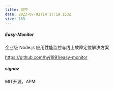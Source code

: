 ```yaml
---
title: 监控
date: 2023-07-02T14:17:19.153Z
size: 163
---
```

##### Easy-Monitor

企业级 Node.js 应用性能监控与线上故障定位解决方案

https://github.com/hyj1991/easy-monitor

##### signoz

MIT开源，APM

